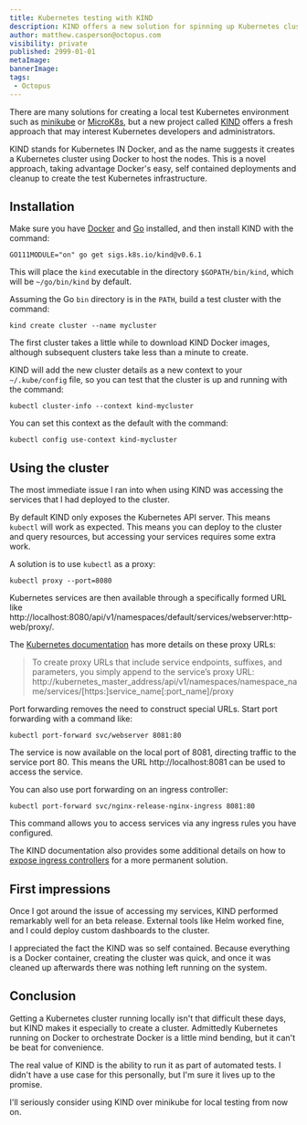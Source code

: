 ```yaml
---
title: Kubernetes testing with KIND
description: KIND offers a new solution for spinning up Kubernetes clusters for testing and development
author: matthew.casperson@octopus.com
visibility: private
published: 2999-01-01
metaImage:
bannerImage:
tags:
 - Octopus
---
```


There are many solutions for creating a local test Kubernetes environment such as [minikube](https://github.com/kubernetes/minikube) or [MicroK8s](https://microk8s.io/), but a new project called [KIND](https://github.com/kubernetes-sigs/kind) offers a fresh approach that may interest Kubernetes developers and administrators.

KIND stands for Kubernetes IN Docker, and as the name suggests it creates a Kubernetes cluster using Docker to host the nodes. This is a novel approach, taking advantage Docker's easy, self contained deployments and cleanup to create the test Kubernetes infrastructure.

## Installation

Make sure you have [Docker](https://docs.docker.com/install/) and [Go](https://golang.org/doc/install) installed, and then install KIND with the command:

```
GO111MODULE="on" go get sigs.k8s.io/kind@v0.6.1
```

This will place the `kind` executable in the directory `$GOPATH/bin/kind`, which will be `~/go/bin/kind` by default.

Assuming the Go `bin` directory is in the `PATH`, build a test cluster with the command:

```
kind create cluster --name mycluster
```

The first cluster takes a little while to download KIND Docker images, although subsequent clusters take less than a minute to create.

KIND will add the new cluster details as a new context to your `~/.kube/config` file, so you can test that the cluster is up and running with the command:

```
kubectl cluster-info --context kind-mycluster
```

You can set this context as the default with the command:

```
kubectl config use-context kind-mycluster
```

## Using the cluster

The most immediate issue I ran into when using KIND was accessing the services that I had deployed to the cluster.

By default KIND only exposes the Kubernetes API server. This means `kubectl` will work as expected. This means you can deploy to the cluster and query resources, but accessing your services requires some extra work.

A solution is to use `kubectl` as a proxy:

```
kubectl proxy --port=8080
```

Kubernetes services are then available through a specifically formed URL like http://localhost:8080/api/v1/namespaces/default/services/webserver:http-web/proxy/.

The [Kubernetes documentation](https://kubernetes.io/docs/tasks/administer-cluster/access-cluster-services/#manually-constructing-apiserver-proxy-urls) has more details on these proxy URLs:

> To create proxy URLs that include service endpoints, suffixes, and parameters, you simply append to the service’s proxy URL: http://kubernetes_master_address/api/v1/namespaces/namespace_name/services/[https:]service_name[:port_name]/proxy

Port forwarding removes the need to construct special URLs. Start port forwarding with a command like:

```
kubectl port-forward svc/webserver 8081:80
```

The service is now available on the local port of 8081, directing traffic to the service port 80. This means the URL http://localhost:8081 can be used to access the service.

You can also use port forwarding on an ingress controller:

```
kubectl port-forward svc/nginx-release-nginx-ingress 8081:80
```

This command allows you to access services via any ingress rules you have configured.

The KIND documentation also provides some additional details on how to [expose ingress controllers](https://kind.sigs.k8s.io/docs/user/ingress/) for a more permanent solution.

## First impressions

Once I got around the issue of accessing my services, KIND performed remarkably well for an beta release. External tools like Helm worked fine, and I could deploy custom dashboards to the cluster.

I appreciated the fact the KIND was so self contained. Because everything is a Docker container, creating the cluster was quick, and once it was cleaned up afterwards there was nothing left running on the system.

## Conclusion

Getting a Kubernetes cluster running locally isn't that difficult these days, but KIND makes it especially to create a cluster. Admittedly Kubernetes running on Docker to orchestrate Docker is a little mind bending, but it can't be beat for convenience.

The real value of KIND is the ability to run it as part of automated tests. I didn't have a use case for this personally, but I'm sure it lives up to the promise.

I'll seriously consider using KIND over minikube for local testing from now on.
